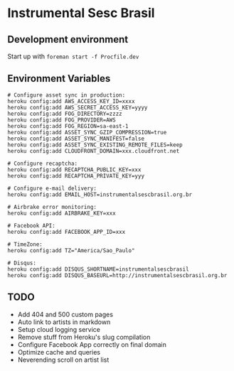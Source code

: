 Instrumental Sesc Brasil
========================

## Development environment

Start up with `foreman start -f Procfile.dev`

## Environment Variables

```
# Configure asset sync in production:
heroku config:add AWS_ACCESS_KEY_ID=xxxx
heroku config:add AWS_SECRET_ACCESS_KEY=yyyy
heroku config:add FOG_DIRECTORY=zzzz
heroku config:add FOG_PROVIDER=AWS
heroku config:add FOG_REGION=sa-east-1
heroku config:add ASSET_SYNC_GZIP_COMPRESSION=true
heroku config:add ASSET_SYNC_MANIFEST=false
heroku config:add ASSET_SYNC_EXISTING_REMOTE_FILES=keep
heroku config:add CLOUDFRONT_DOMAIN=xxx.cloudfront.net

# Configure recaptcha:
heroku config:add RECAPTCHA_PUBLIC_KEY=xxx
heroku config:add RECAPTCHA_PRIVATE_KEY=yyy

# Configure e-mail delivery:
heroku config:add EMAIL_HOST=instrumentalsescbrasil.org.br

# Airbrake error monitoring:
heroku config:add AIRBRAKE_KEY=xxx

# Facebook API:
heroku config:add FACEBOOK_APP_ID=xxx

# TimeZone:
heroku config:add TZ="America/Sao_Paulo"

# Disqus:
heroku config:add DISQUS_SHORTNAME=instrumentalsescbrasil
heroku config:add DISQUS_BASEURL=http://instrumentalsescbrasil.org.br
```

## TODO

- Add 404 and 500 custom pages
- Auto link to artists in markdown
- Setup cloud logging service
- Remove stuff from Heroku's slug compilation
- Configure Facebook App correctly on final domain
- Optimize cache and queries
- Neverending scroll on artist list
